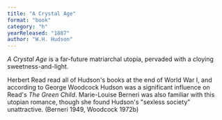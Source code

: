 ```yaml
---
title: "A Crystal Age"
format: "book"
category: "h"
yearReleased: "1887"
author: "W.H. Hudson"
---
```

_A Crystal Age_ is a far-future matriarchal utopia,  pervaded with a cloying sweetness-and-light.

Herbert Read read all of Hudson's books at the end of  World War I, and according to George Woodcock Hudson was a significant influence  on Read's _The Green Child_. Marie-Louise Berneri was also familiar with  this utopian romance, though she found Hudson's "sexless society"  unattractive. (Berneri 1949, Woodcock 1972b)
